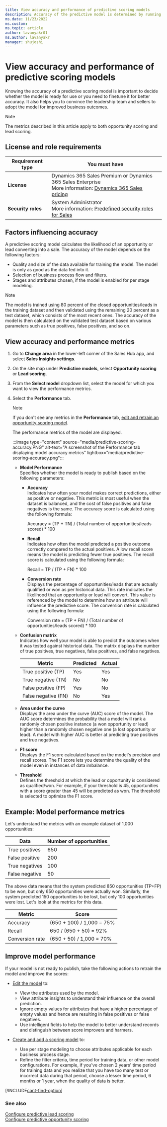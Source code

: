 ```yaml
---
title: View accuracy and performance of predictive scoring models
description: Accuracy of the predictive model is determined by running the model on historical data and calculating false positives, false negatives, true positives, and true negatives.
ms.date: 11/23/2022
ms.custom:
ms.topic: article
author: lavanyakr01
ms.author: lavanyakr
manager: shujoshi
---
```


# View accuracy and performance of predictive scoring models

Knowing the accuracy of a predictive scoring model is important to decide whether the model is ready for use or you need to finetune it for better accuracy. It also helps you to convince the leadership team and sellers to adopt the model for improved business outcomes.

> [!NOTE]
> The metrics described in this article apply to both opportunity scoring and lead scoring.  

## License and role requirements

| Requirement type | You must have |
|-----------------------|---------|
| **License** | Dynamics 365 Sales Premium or Dynamics 365 Sales Enterprise<br>More information: [Dynamics 365 Sales pricing](https://dynamics.microsoft.com/sales/pricing/) |
| **Security roles** | System Administrator <br>  More information: [Predefined security roles for Sales](security-roles-for-sales.md)|

## Factors influencing accuracy

A predictive scoring model calculates the likelihood of an opportunity or lead converting into a sale. The accuracy of the model depends on the following factors:

- Quality and size of the data available for training the model. The model is only as good as the data fed into it.  
- Selection of business process flow and filters.  
- Stages and attributes chosen, if the model is enabled for per stage modeling.  

> [!NOTE]
> The model is trained using 80 percent of the closed opportunities/leads in the training dataset and then validated using the remaining 20 percent as a test dataset, which consists of the most recent ones. The accuracy of the model is then calculated on the validated test dataset based on various parameters such as true positives, false positives, and so on.  

## View accuracy and performance metrics  

1. Go to **Change area** in the lower-left corner of the Sales Hub app, and select **Sales Insights settings**.

2. On the site map under **Predictive models**, select **Opportunity scoring** or **Lead scoring**.

1. From the **Select model** dropdown list, select the model for which you want to view the performance metrics.

2. Select the **Performance** tab.  
    
    > [!NOTE]
    > If you don't see any metrics in the **Performance** tab, [edit and retrain an opportunity scoring model](pos-edit-and-retrain-model.md). 

    The performance metrics of the model are displayed.    
    
    :::image type="content" source="media/predictive-scoring-accuracy.PNG" alt-text="A screenshot of the Performance tab displaying model accuracy metrics" lightbox="media/predictive-scoring-accuracy.png":::

     - **Model Performance**  
        Specifies whether the model is ready to publish based on the following parameters:
        
        - **Accuracy**  
            Indicates how often your model makes correct predictions, either as positive or negative. This metric is most useful when the dataset is balanced, and the cost of false positives and false negatives is the same. The accuracy score is calculated using the following formula:
            
            Accuracy = (TP + TN) / (Total number of opportunities/leads scored) * 100

        - **Recall**  
            Indicates how often the model predicted a positive outcome correctly compared to the actual positives. A low recall score means the model is predicting fewer true positives. The recall score is calculated using the following formula:

            Recall = TP / (TP + FN) * 100  

        - **Conversion rate**  
            Displays the percentage of opportunities/leads that are actually qualified or won as per historical data. This rate indicates the likelihood that an opportunity or lead will convert. This value is referenced by the model to determine how an attribute will influence the predictive score. The conversion rate is calculated using the following formula:
            
            Conversion rate = (TP + FN) / (Total number of opportunities/leads scored) * 100

    - **Confusion matrix**  
        Indicates how well your model is able to predict the outcomes when it was tested against historical data. The matrix displays the number of true positives, true negatives, false positives, and false negatives.

        
        |Metric  |Predicted  |Actual  |
        |---------|---------|---------|
        |True positive (TP)     |    Yes     | Yes        |  
        |True negative (TN)    |    No    |   No      |  
        |False positive (FP)     |   Yes      | No        |
        |False negative (FN)    |   No      |  Yes       |  

    - **Area under the curve**  
        Displays the area under the curve (AUC) score of the model. The AUC score determines the probability that a model will rank a randomly chosen positive instance (a won opportunity or lead) higher than a randomly chosen negative one (a lost opportunity or lead). A model with higher AUC is better at predicting true positives and true negatives.  

    - **F1 score**  
        Displays the F1 score calculated based on the model's precision and recall scores. The F1 score lets you determine the quality of the model even in instances of data imbalance.  

    - **Threshold**  
        Defines the threshold at which the lead or opportunity is considered as qualified/won. For example, if your threshold is 45, opportunities with a score greater than 45 will be predicted as won. The threshold is selected to optimize the F1 score. 

## Example: Model performance metrics
 
Let's understand the metrics with an example dataset of 1,000 opportunities:

|Data  |Number of opportunities  |
|---------|---------|
|True positives     |650 |
|False positive     |200         |
|True negatives     |    100     |
|False negative     |  50       |    

The above data means that the system predicted 850 opportunities (TP+FP) to be won, but only 650 opportunities were actually won. Similarly, the system predicted 150 opportunities to be lost, but only 100 opportunities were lost. Let's look at the metrics for this data.

|Metric  |Score  |
|---------|---------|
|Accuracy     |  (650 + 100) / 1,000 = 75%       |
|Recall     |  650 / (650 + 50) = 92%       |
|Conversion rate     | (650 + 50) / 1,000 = 70%       |


## Improve model performance

If your model is not ready to publish, take the following actions to retrain the model and improve the scores:


- [Edit the model](pos-edit-and-retrain-model.md#edit-the-model) to:

    - View the attributes used by the model.
    - View attribute insights to understand their influence on the overall prediction.
    - Ignore empty values for attributes that have a higher percentage of empty values and hence are resulting in false positives or false negatives.
    - Use intelligent fields to help the model to better understand records and distinguish between score improvers and harmers.
 
- [Create and add a scoring model](configure-predictive-opportunity-scoring.md#create-and-add-a-scoring-model) to:

    - Use per stage modeling to choose attributes applicable for each business process stage.
    - Refine the filter criteria, time period for training data, or other model configurations. For example, if you've chosen 2 years' time period for training data and you realize that you have too many test or incorrect data during that period, choose a lesser time period, 6 months or 1 year, when the quality of data is better.  


[!INCLUDE[cant-find-option](../includes/cant-find-option.md)]

### See also

[Configure predictive lead scoring](configure-predictive-lead-scoring.md)  
[Configure predictive opportunity scoring](configure-predictive-opportunity-scoring.md)
